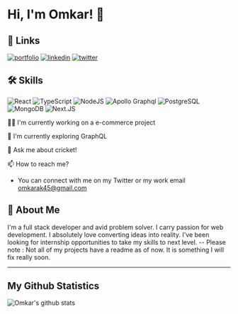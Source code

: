 # Hi, I'm Omkar! 👋

## 🔗 Links

[![portfolio](https://img.shields.io/badge/my_portfolio-000?style=for-the-badge&logo=ko-fi&logoColor=white)](https://omkarkulkarni.vercel.app/) 
[![linkedin](https://img.shields.io/badge/linkedin-0A66C2?style=for-the-badge&logo=linkedin&logoColor=white)](https://www.linkedin.com/in/omkark45/)
[![twitter](https://img.shields.io/badge/twitter-1DA1F2?style=for-the-badge&logo=twitter&logoColor=white)](https://twitter.com/omkar_k45)

## 🛠 Skills

![React](https://img.shields.io/badge/React-20232A?style=for-the-badge&logo=react&logoColor=61DAFB)
![TypeScript](https://img.shields.io/badge/TypeScript-007ACC?style=for-the-badge&logo=typescript&logoColor=white)
![NodeJS](https://img.shields.io/badge/Node.js-339933?style=for-the-badge&logo=nodedotjs&logoColor=white)
![Apollo Graphql](https://img.shields.io/badge/Apollo%20GraphQL-311C87?&style=for-the-badge&logo=Apollo%20GraphQL&logoColor=white)
![PostgreSQL](https://img.shields.io/badge/PostgreSQL-316192?style=for-the-badge&logo=postgresql&logoColor=white)
![MongoDB](https://img.shields.io/badge/MongoDB-4EA94B?style=for-the-badge&logo=mongodb&logoColor=white)
![Next.JS](https://img.shields.io/badge/next.js-000000?style=for-the-badge&logo=nextdotjs&logoColor=white)

👩‍💻 I'm currently working on a e-commerce project

🧠 I'm currently exploring GraphQL

💬 Ask me about cricket!

📫 How to reach me?

- You can connect with me on my Twitter or my work email
  omkarak45@gmail.com

## 🚀 About Me

I'm a full stack developer and avid problem solver. I carry passion for web development. I absolutely love converting ideas into reality.
I've been looking for internship opportunities to take my skills to next level.
-- Please note : Not all of my projects have a readme as of now. It is something I will fix really soon.
<br>

<hr>

## My Github Statistics

![Omkar's github stats](https://github-readme-stats.vercel.app/api?username=omkark45&theme=synthwave&show_icons=true)
<br>
